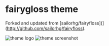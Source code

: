 # fairygloss theme

Forked and updated from [sailorhg/fairyfloss](](http://github.com/sailorhg/fairyfloss).

![theme logo](http://sailorhg.github.io/fairyfloss/fairyfloss.png)
![theme screenshot](http://sailorhg.github.io/fairyfloss/code.png)
